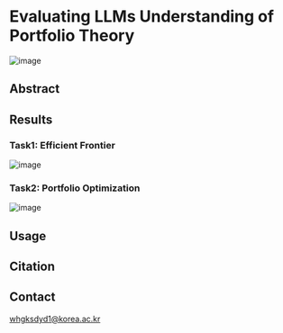 # Evaluating LLMs Understanding of Portfolio Theory
![image](https://github.com/user-attachments/assets/85d9d99c-1de8-435f-a46d-ccca12cb0a24)

## Abstract

## Results
### Task1: Efficient Frontier
![image](https://github.com/user-attachments/assets/9967ccdc-7d3f-4d03-9ecd-191d5480ede4)

### Task2: Portfolio Optimization
![image](https://github.com/user-attachments/assets/465f8212-1dee-4da1-8b2c-8cc58440bbfc)

## Usage

## Citation

## Contact
whgksdyd1@korea.ac.kr
